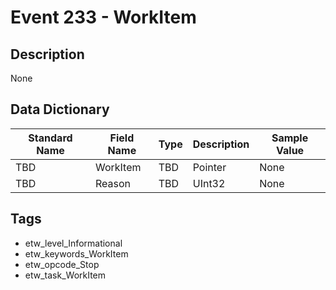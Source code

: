 # Event 233 - WorkItem

## Description
None

## Data Dictionary
|Standard Name|Field Name|Type|Description|Sample Value|
|---|---|---|---|---|
|TBD|WorkItem|TBD|Pointer|None|None|
|TBD|Reason|TBD|UInt32|None|None|

## Tags
* etw_level_Informational
* etw_keywords_WorkItem
* etw_opcode_Stop
* etw_task_WorkItem